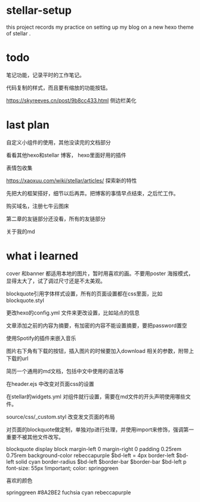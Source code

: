 # stellar-setup
this project records my practice on setting up my blog on a new hexo theme of stellar .

# todo

笔记功能，记录平时的工作笔记。

代码复制的样式，而且要有缩放的功能按钮。

https://skyreeves.cn/post/9b8cc433.html 侧边栏美化
  

# last plan 
自定义小组件的使用，其他没读完的文档部分

看看其他hexo和stellar 博客， hexo里面好用的插件

表情包收集

https://xaoxuu.com/wiki/stellar/articles/ 探索新的特性

先把大的框架搭好，细节以后再弄。把博客的事情早点结束，之后忙工作。

购买域名，注册七牛云图床

第二章的友链部分还没看，所有的友链部分

关于我的md

# what i learned
cover 和banner 都适用本地的图片，暂时用喜欢的画。不要用poster 海报模式，显得太大了，试了调过尺寸还是不太美观。

blockquote引用字体样式设置，所有的页面设置都在css里面，比如blockquote.styl

更改hexo的config.yml 文件来更改设置，比如站点的信息

文章添加<!-- more -->之前的内容为摘要，有加密的内容不能设置摘要，要把password置空

使用Spotify的插件来嵌入音乐

图片右下角有下载的按钮，插入图片的时候要加入download 相关的参数，附带上下载的url

简历一个通用的md文档，包括中文中使用的语法等

在header.ejs 中改变对页面css的设置

在stellar的widgets.yml 对组件就行设置，需要在md文件的开头声明使用哪些文件。

source/css/_custom.styl 改变发文页面的布局

对页面的blockquote做定制，单独对p进行处理，并使用import来修饰，强调第一重要不被其他文件改写。

blockquote
  display block
  margin-left 0
  margin-right 0
  padding 0.25rem 0.75rem
  background-color rebeccapurple
  $bd-left = 4px
  border-left $bd-left solid cyan
  border-radius $bd-left $border-bar $border-bar $bd-left
  p
    font-size: 55px !important;
    color: springgreen




喜欢的颜色

springgreen
#8A2BE2
fuchsia
cyan
rebeccapurple
